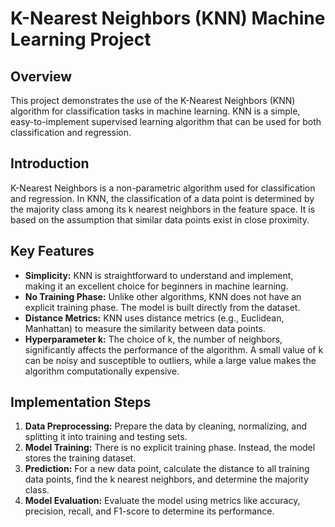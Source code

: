 # K-Nearest Neighbors (KNN) Machine Learning Project

## Overview
This project demonstrates the use of the K-Nearest Neighbors (KNN) algorithm for classification tasks in machine learning. KNN is a simple, easy-to-implement supervised learning algorithm that can be used for both classification and regression.

## Introduction
K-Nearest Neighbors is a non-parametric algorithm used for classification and regression. In KNN, the classification of a data point is determined by the majority class among its k nearest neighbors in the feature space. It is based on the assumption that similar data points exist in close proximity.

## Key Features
- **Simplicity:** KNN is straightforward to understand and implement, making it an excellent choice for beginners in machine learning.
- **No Training Phase:** Unlike other algorithms, KNN does not have an explicit training phase. The model is built directly from the dataset.
- **Distance Metrics:** KNN uses distance metrics (e.g., Euclidean, Manhattan) to measure the similarity between data points.
- **Hyperparameter k:** The choice of k, the number of neighbors, significantly affects the performance of the algorithm. A small value of k can be noisy and susceptible to outliers, while a large value makes the algorithm computationally expensive.

## Implementation Steps
1. **Data Preprocessing:** Prepare the data by cleaning, normalizing, and splitting it into training and testing sets.
2. **Model Training:** There is no explicit training phase. Instead, the model stores the training dataset.
3. **Prediction:** For a new data point, calculate the distance to all training data points, find the k nearest neighbors, and determine the majority class.
4. **Model Evaluation:** Evaluate the model using metrics like accuracy, precision, recall, and F1-score to determine its performance.

